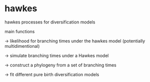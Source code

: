 # hawkes
hawkes processes for diversification models

main functions 

-> likelihood for branching times under the hawkes model (potentially multidimentional) 

-> simulate branching times under a Hawkes model

-> construct a phylogeny from a set of branching times


-> fit different pure birth diversification models
